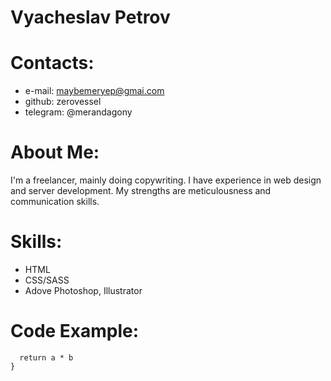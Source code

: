# Vyacheslav Petrov
# Contacts: 
* e-mail: maybemeryep@gmai.com
* github: zerovessel
* telegram: @merandagony
# About Me:
I'm a freelancer, mainly doing copywriting. I have experience in web design and server development. My strengths are meticulousness and communication skills. 
# Skills:
* HTML
* CSS/SASS
* Adove Photoshop, Illustrator
# Code Example:
```function multiply(a, b){
  return a * b
}
```